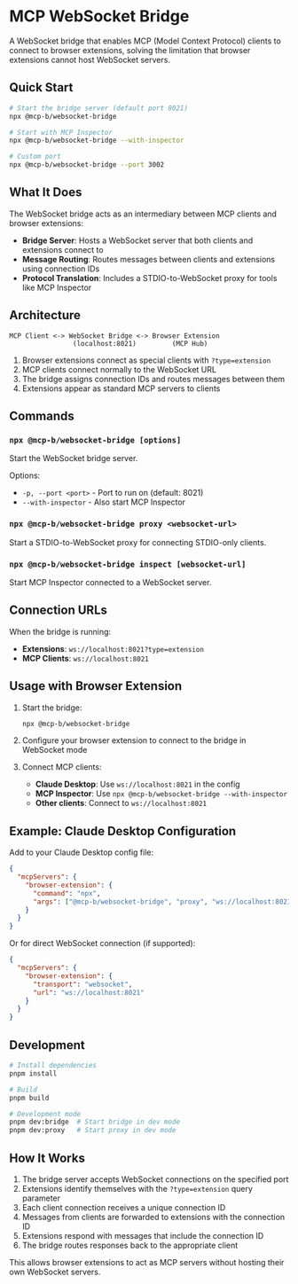 # MCP WebSocket Bridge

A WebSocket bridge that enables MCP (Model Context Protocol) clients to connect to browser extensions, solving the limitation that browser extensions cannot host WebSocket servers.

## Quick Start

```bash
# Start the bridge server (default port 8021)
npx @mcp-b/websocket-bridge

# Start with MCP Inspector
npx @mcp-b/websocket-bridge --with-inspector

# Custom port
npx @mcp-b/websocket-bridge --port 3002
```

## What It Does

The WebSocket bridge acts as an intermediary between MCP clients and browser extensions:

- **Bridge Server**: Hosts a WebSocket server that both clients and extensions connect to
- **Message Routing**: Routes messages between clients and extensions using connection IDs
- **Protocol Translation**: Includes a STDIO-to-WebSocket proxy for tools like MCP Inspector

## Architecture

```
MCP Client <-> WebSocket Bridge <-> Browser Extension
                (localhost:8021)         (MCP Hub)
```

1. Browser extensions connect as special clients with `?type=extension`
2. MCP clients connect normally to the WebSocket URL
3. The bridge assigns connection IDs and routes messages between them
4. Extensions appear as standard MCP servers to clients

## Commands

### `npx @mcp-b/websocket-bridge [options]`

Start the WebSocket bridge server.

Options:

- `-p, --port <port>` - Port to run on (default: 8021)
- `--with-inspector` - Also start MCP Inspector

### `npx @mcp-b/websocket-bridge proxy <websocket-url>`

Start a STDIO-to-WebSocket proxy for connecting STDIO-only clients.

### `npx @mcp-b/websocket-bridge inspect [websocket-url]`

Start MCP Inspector connected to a WebSocket server.

## Connection URLs

When the bridge is running:

- **Extensions**: `ws://localhost:8021?type=extension`
- **MCP Clients**: `ws://localhost:8021`

## Usage with Browser Extension

1. Start the bridge:

   ```bash
   npx @mcp-b/websocket-bridge
   ```

2. Configure your browser extension to connect to the bridge in WebSocket mode

3. Connect MCP clients:
   - **Claude Desktop**: Use `ws://localhost:8021` in the config
   - **MCP Inspector**: Use `npx @mcp-b/websocket-bridge --with-inspector`
   - **Other clients**: Connect to `ws://localhost:8021`

## Example: Claude Desktop Configuration

Add to your Claude Desktop config file:

```json
{
  "mcpServers": {
    "browser-extension": {
      "command": "npx",
      "args": ["@mcp-b/websocket-bridge", "proxy", "ws://localhost:8021"]
    }
  }
}
```

Or for direct WebSocket connection (if supported):

```json
{
  "mcpServers": {
    "browser-extension": {
      "transport": "websocket",
      "url": "ws://localhost:8021"
    }
  }
}
```

## Development

```bash
# Install dependencies
pnpm install

# Build
pnpm build

# Development mode
pnpm dev:bridge  # Start bridge in dev mode
pnpm dev:proxy   # Start proxy in dev mode
```

## How It Works

1. The bridge server accepts WebSocket connections on the specified port
2. Extensions identify themselves with the `?type=extension` query parameter
3. Each client connection receives a unique connection ID
4. Messages from clients are forwarded to extensions with the connection ID
5. Extensions respond with messages that include the connection ID
6. The bridge routes responses back to the appropriate client

This allows browser extensions to act as MCP servers without hosting their own WebSocket servers.
